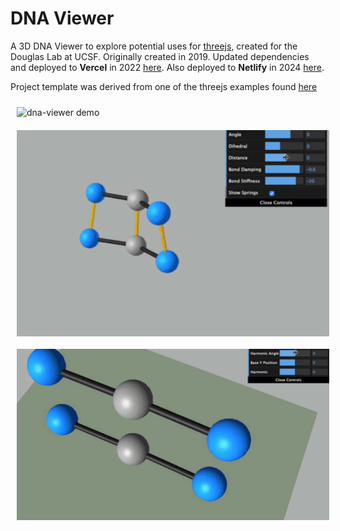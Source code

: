 # DNA Viewer

A 3D DNA Viewer to explore potential uses for [threejs](https://threejs.org/), created for the Douglas Lab at UCSF.
Originally created in 2019. Updated dependencies and deployed to **Vercel** in 2022 [here](https://https://dna-viewer.vercel.app/). 
Also deployed to **Netlify** in 2024 [here](https://dna-viewer.netlify.app/).

Project template was derived from one of the threejs examples found [here](https://threejs.org/examples/#webgl_animation_keyframes)

<img src="img/dna-viewer-demo.gif" alt="dna-viewer demo" style="display:block; padding: 10px;" width="500"/>
<img src="img/dna-viewer-springiness.gif" alt="dna-viewer springiness" style="display:block; padding: 10px;" width="500"/>
<img src="img/dna-viewer-slider-control.gif" alt="dna-viewer slider control" style="display:block; padding: 10px;" width="500"/>

